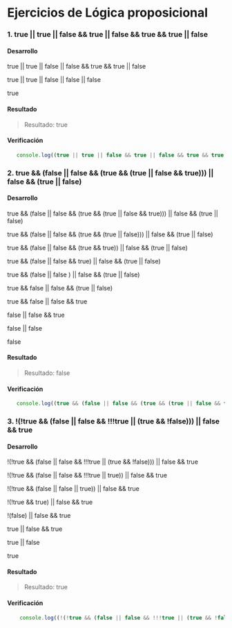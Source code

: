 # Ejercicios de Lógica proposicional

### 1. true || true || false && true || false && true && true || false
#### Desarrollo
true || true || false || false && true && true || false

true || true || false || false || false

true

#### Resultado

> Resultado: true

#### Verificación
 ```javascript
    console.log((true || true || false && true || false && true && true || false));
 ```

### 2. true && (false || false && (true && (true || false && true))) || false && (true || false)

#### Desarrollo

true && (false || false && (true && (true || false && true))) || false && (true || false)

true && (false || false && (true && (true || false))) || false && (true || false)

true && (false || false && (true && true)) || false && (true || false)

true && (false || false && true) || false && (true || false)

true && (false || false ) || false && (true || false)

true && false || false && (true || false)

true && false || false && true

false || false && true

false || false

false

#### Resultado

>Resultado: false

#### Verificación

 ```javascript
    console.log((true && (false || false && (true && (true || false && true))) || false && (true || false)));
 ```

### 3.  !(!true && (false || false && !!!true || (true && !false))) || false && true

#### Desarrollo

!(!true && (false || false && !!!true || (true && !false))) || false && true

!(!true && (false || false && !!!true || true)) || false && true

!(!true && (false || false || true)) || false && true

!(!true && true) || false && true

!(false) || false && true

true || false && true

true || false

true

#### Resultado

>Resultado: true

#### Verificación

```javascript
    console.log((!(!true && (false || false && !!!true || (true && !false))) || false && true));
```
